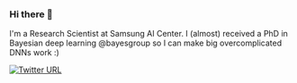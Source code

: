### Hi there 👋

I'm a Research Scientist at Samsung AI Center. I (almost) received a PhD in Bayesian deep learning @bayesgroup so I can make big overcomplicated DNNs work :) 

[![Twitter URL](https://img.shields.io/twitter/url/https/twitter.com/bukotsunikki.svg?style=social&label=%20%40senya_ashuha)](https://twitter.com/senya_ashuha)
